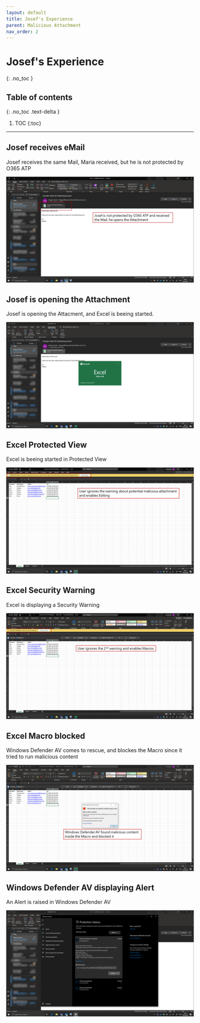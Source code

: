 ```yaml
---
layout: default
title: Josef's Experience
parent: Malicious Attachment
nav_order: 2
---
```


# Josef's Experience
{: .no_toc }

## Table of contents
{: .no_toc .text-delta }

1. TOC
{:toc}

---

## Josef receives eMail
Josef receives the same Mail, Maria received, but he is not protected by O365 ATP

![](/assets/images/scenario03/Scenario03_40.PNG "Josef is able to see the Attachment")

## Josef is opening the Attachment
Josef is opening the Attacment, and Excel is beeing started.

![](/assets/images/scenario03/Scenario03_41.PNG "opening Attachment")

## Excel Protected View
Excel is beeing started in Protected View

![](/assets/images/scenario03/Scenario03_42.PNG "Excel Protected View")

## Excel Security Warning
Excel is displaying a Security Warning

![](/assets/images/scenario03/Scenario03_43.PNG "Excel Security Warning")

## Excel Macro blocked
Windows Defender AV comes to rescue, and blockes the Macro since it tried to run malicious content

![](/assets/images/scenario03/Scenario03_44.PNG "WDAV blocking Macro")

## Windows Defender AV displaying Alert
An Alert is raised in Windows Defender AV

![](/assets/images/scenario03/Scenario03_45.PNG "WDAV Alert")